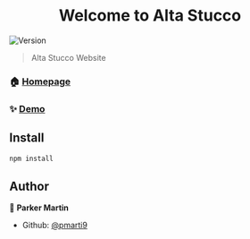 <h1 align="center">Welcome to Alta Stucco</h1>
<p>
  <img alt="Version" src="https://img.shields.io/badge/version-1.0-blue.svg?cacheSeconds=2592000" />
</p>

> Alta Stucco Website

### 🏠 [Homepage](https://alta-stucco-frontend.onrender.com/)

### ✨ [Demo](https://alta-stucco-frontend.onrender.com/)

## Install

```sh
npm install
```

## Author

👤 **Parker Martin**
* Github: [@pmarti9](https://github.com/pmarti9)

